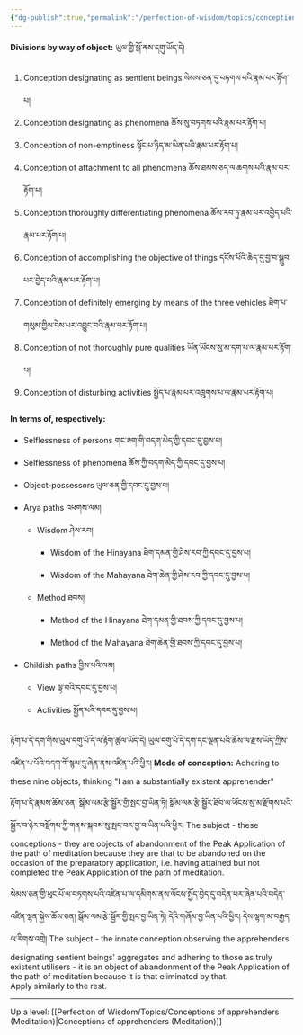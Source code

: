```yaml
---
{"dg-publish":true,"permalink":"/perfection-of-wisdom/topics/conceptions-of-apprehenders-of-substantial-existents-meditation/"}
---
```



**Divisions by way of object:** ཡུལ་གྱི་སྒོ་ནས་དགུ་ཡོད་དེ།
1. Conception designating as sentient beings སེམས་ཅན་དུ་བཏགས་པའི་རྣམ་པར་རྟོག་པ།
2. Conception designating as phenomena ཆོས་སུ་བཏགས་པའི་རྣམ་པར་རྟོག་པ།
3. Conception of non-emptiness སྟོང་པ་ཉིད་མ་ཡིན་པའི་རྣམ་པར་རྟོག་པ།
4. Conception of attachment to all phenomena ཆོས་ཐམས་ཅད་ལ་ཆགས་པའི་རྣམ་པར་རྟོག་པ།
5. Conception thoroughly differentiating phenomena ཆོས་རབ་ཏུ་རྣམ་པར་འབྱེད་པའི་རྣམ་པར་རྟོག་པ།
6. Conception of accomplishing the objective of things དངོས་པོའི་ཆེད་དུ་བྱ་བ་སྒྲུབ་པར་བྱེད་པའི་རྣམ་པར་རྟོག་པ།
7. Conception of definitely emerging by means of the three vehicles ཐེག་པ་གསུམ་གྱིས་ངེས་པར་འབྱུང་བའི་རྣམ་པར་རྟོག་པ།
8. Conception of not thoroughly pure qualities ཡོན་ཡོངས་སུ་མ་དག་པ་ལ་རྣམ་པར་རྟོག་པ།
9. Conception of disturbing activities སྤྱོད་པ་རྣམ་པར་འཁྲུགས་པ་ལ་རྣམ་པར་རྟོག་པ།

**In terms of, respectively:**
- Selflessness of persons གང་ཟག་གི་བདག་མེད་ཀྱི་དབང་དུ་བྱས་པ། 
- Selflessness of phenomena ཆོས་ཀྱི་བདག་མེད་ཀྱི་དབང་དུ་བྱས་པ།
- Object-possessors ཡུལ་ཅན་གྱི་དབང་དུ་བྱས་པ།
- Arya paths འཕགས་ལམ།
	- Wisdom ཤེས་རབ།
		- Wisdom of the Hinayana ཐེག་དམན་གྱི་ཤེས་རབ་ཀྱི་དབང་དུ་བྱས་པ།
		- Wisdom of the Mahayana ཐེག་ཆེན་གྱི་ཤེས་རབ་ཀྱི་དབང་དུ་བྱས་པ།
	- Method ཐབས།
		- Method of the Hinayana ཐེག་དམན་གྱི་ཐབས་ཀྱི་དབང་དུ་བྱས་པ།
		- Method of the Mahayana ཐེག་ཆེན་གྱི་ཐབས་ཀྱི་དབང་དུ་བྱས་པ།
- Childish paths བྱིས་པའི་ལམ།
	- View ལྟ་བའི་དབང་དུ་བྱས་པ།
	- Activities སྤྱོད་པའི་དབང་དུ་བྱས་པ།


རྟོག་པ་དེ་དག་གིས་ཡུལ་དགུ་པོ་དེ་ལ་རྟོག་ཚུལ་ཡོད་དེ། ཡུལ་དགུ་པོ་དེ་དག་དང་ལྡན་པའི་ཆོས་ལ་རྫས་ཡོད་ཀྱིས་འཛིན་པ་པོའི་བདག་གོ་སྙམ་དུ་ཞེན་ནས་འཛིན་པའི་ཕྱིར། 
**Mode of conception:** Adhering to these nine objects, thinking "I am a substantially existent apprehender"

རྟོག་པ་དེ་རྣམས་ཆོས་ཅན། སྒོམ་ལམ་རྩེ་སྦྱོར་གྱི་སྤང་བྱ་ཡིན་ཏེ། 
སྒོམ་ལམ་རྩེ་སྦྱོར་ཐོབ་ལ་ཡོངས་སུ་མ་རྫོགས་པའི་སྦྱོར་བ་ཉེར་བསྡོགས་ཀྱི་གནས་སྐབས་སུ་སྤང་བར་བྱ་བ་ཡིན་པའི་ཕྱིར།
The subject - these conceptions - they are objects of abandonment of the Peak Application of the path of meditation because they are that to be abandoned on the occasion of the preparatory application, i.e. having attained but not completed the Peak Application of the path of meditation.

སེམས་ཅན་གྱི་ཕུང་པོ་ལ་བཏགས་པའི་འཛིན་པ་ལ་དམིགས་ནས་ལོངས་སྤྱོད་བྱེད་དུ་བདེན་པར་ཞེན་པའི་བདེན་འཛིན་ལྷན་སྐྱེས་ཆོས་ཅན། 
སྒོམ་ལམ་རྩེ་སྦྱོར་གྱི་སྤང་བྱ་ཡིན་ཏེ། དེའི་གཞོམ་བྱ་ཡིན་པའི་ཕྱིར། དེས་ལྷག་མ་བརྒྱད་ལ་རིགས་འགྲེ།
The subject - the innate conception observing the apprehenders designating sentient beings' aggregates and adhering to those as truly existent utilisers - it is an object of abandonment of the Peak Application of the path of meditation because it is that eliminated by that.  
Apply similarly to the rest.

---
Up a level: [[Perfection of Wisdom/Topics/Conceptions of apprehenders (Meditation)\|Conceptions of apprehenders (Meditation)]]